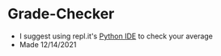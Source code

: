 # Grade-Checker

- I suggest using repl.it's [Python IDE](https://replit.com/languages/python3) to check your average
- Made 12/14/2021
